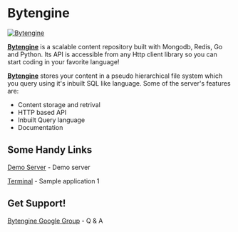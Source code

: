 Bytengine
=========

[![Bytengine](http://www.bytengine.com/static/img/logo.jpg)](http://www.bytengine.com)

**[Bytengine](http://www.bytengine.com/ "Bytengine")** is a scalable content repository built with
Mongodb, Redis, Go and Python.
Its API is accessible from any Http client library so you can start coding in your favorite language!

**[Bytengine](http://www.bytengine.com/ "Bytengine")** stores your content in a pseudo hierarchical 
file system which you query using it's inbuilt SQL like language.
Some of the server's features are:

* Content storage and retrival
* HTTP based API
* Inbuilt Query language
* Documentation


Some Handy Links
----------------

[Demo Server](http://www.bytengine.com/) - Demo server

[Terminal](http://terminal.bytengine.com) - Sample application 1

Get Support!
------------

[Bytengine Google Group](http://groups.google.com/group/bytengine) - Q & A
